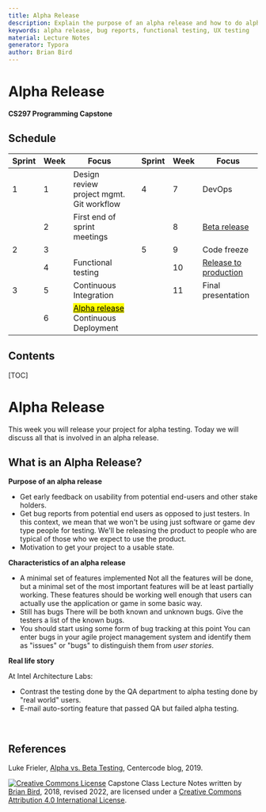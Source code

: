 ```yaml
---
title: Alpha Release
description: Explain the purpose of an alpha release and how to do alpha testing.
keywords: alpha release, bug reports, functional testing, UX testing
material: Lecture Notes
generator: Typora
author: Brian Bird
---
```


<h1>Alpha Release</h1>

**CS297 Programming Capstone**



<h2>Schedule</h2>

| Sprint | Week | Focus                                                        |      | Sprint | Week | Focus                        |
| ------ | ---- | ------------------------------------------------------------ | ---- | ------ | ---- | ---------------------------- |
| 1      | 1    | Design review<br />project mgmt.<br />Git workflow           |      | 4      | 7    | DevOps                       |
|        | 2    | First end of sprint meetings                                 |      |        | 8    | <u>Beta release</u>          |
| 2      | 3    |                                                              |      | 5      | 9    | Code freeze                  |
|        | 4    | Functional testing                                           |      |        | 10   | <u>Release to production</u> |
| 3      | 5    | Continuous Integration                                       |      |        | 11   | Final presentation           |
|        | 6    | <mark><u>Alpha release</u></mark><br />Continuous Deployment |      |        |      |                              |



<h2>Contents</h2>

[TOC]

# Alpha Release

This week you will release your project for alpha testing. Today we will discuss all that is involved in an alpha release.

## What is an Alpha Release?

**Purpose of an alpha release**

- Get early feedback on usability from potential end-users and other stake holders.
- Get bug reports from potential end users as opposed to just testers.
  In this context, we mean that we won't be using just software or game dev type people for testing. We'll be releasing the product to people who are typical of those who we expect to use the product.
- Motivation to get your project to a usable state.

**Characteristics of an alpha release**

- A minimal set of features implemented
   Not all the features will be done, but a minimal set of the most important features will be at least partially working. These features  should be working well enough that users can actually use the application or game in some basic way.
- Still has bugs
  There will be both known and unknown bugs. Give the testers a list of the known bugs.
- You should start using some form of bug tracking at this point 
  You can enter bugs in your agile project management system and identify them as "issues" or "bugs" to distinguish them from *user stories*.

**Real life story**

At Intel Architecture Labs:

- Contrast the testing done by the QA department to alpha testing done by "real world" users.
- E-mail auto-sorting feature that passed QA but failed alpha testing.

​      

## References

Luke Frieler, [Alpha vs. Beta Testing](https://www.centercode.com/blog/2011/01/alpha-vs-beta-testing), Centercode blog, 2019.



[![Creative Commons License](https://i.creativecommons.org/l/by/4.0/88x31.png)](http://creativecommons.org/licenses/by/4.0/) Capstone Class Lecture Notes written by [Brian Bird](https://profbird.dev), 2018, revised <time>2022</time>, are licensed under a [Creative Commons Attribution 4.0 International License](http://creativecommons.org/licenses/by/4.0/). 